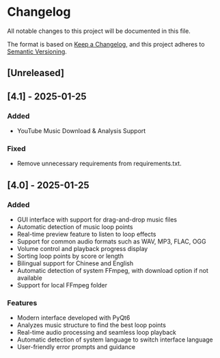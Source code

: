 # Changelog

All notable changes to this project will be documented in this file.

The format is based on [Keep a Changelog](https://keepachangelog.com/en/1.1.0/),
and this project adheres to [Semantic Versioning](https://semver.org/spec/v2.0.0.html).

## [Unreleased]

## [4.1] - 2025-01-25

### Added
- YouTube Music Download & Analysis Support

### Fixed
- Remove unnecessary requirements from requirements.txt.

## [4.0] - 2025-01-25

### Added
- GUI interface with support for drag-and-drop music files
- Automatic detection of music loop points
- Real-time preview feature to listen to loop effects
- Support for common audio formats such as WAV, MP3, FLAC, OGG
- Volume control and playback progress display
- Sorting loop points by score or length
- Bilingual support for Chinese and English
- Automatic detection of system FFmpeg, with download option if not available
- Support for local FFmpeg folder

### Features
- Modern interface developed with PyQt6
- Analyzes music structure to find the best loop points
- Real-time audio processing and seamless loop playback
- Automatic detection of system language to switch interface language
- User-friendly error prompts and guidance
